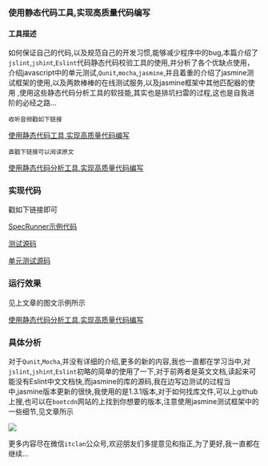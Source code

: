 ### 使用静态代码工具,实现高质量代码编写

#### **工具描述**
如何保证自己的代码,以及规范自己的开发习惯,能够减少程序中的bug,本篇介绍了`jslint`,`jshint`,`Eslint`代码静态代码校验工具的使用,并分析了各个优缺点使用，介绍javascript中的单元测试,`Qunit`,`mocha`,`jasmine`,并且着重的介绍了jasmine测试框架的使用,以及两款棒棒的在线测试服务,以及jasmine框架中其他匹配器的使用
,使用这些静态代码分析工具的软技能,其实也是排坑扫雷的过程,这也是自我进阶的必经之路...

``收听音频戳如下链接``

[使用静态代码工具,实现高质量代码编写](https://www.lizhi.fm/3688152/2608369156415022598)

``直戳下链接可以阅读原文``

[使用静态代码分析工具,实现高质量代码编写](使用静态代码工具实现高质量代码编写/使用静态代码工具,实现高质量代码编写.md)


### **实现代码**
戳如下链接即可

[SpecRunner示例代码](jasmine-standalone1.3.1/SpecRunner.html)

[测试源码](jasmine-standalone1.3.1/spec/add.js)

[单元测试源码](jasmine-standalone1.3.1/spec/add-spec.js)

### **运行效果**
见上文章的图文示例所示

[使用静态代码分析工具,实现高质量代码编写](使用静态代码工具实现高质量代码编写/使用静态代码工具,实现高质量代码编写.md)

### **具体分析**
对于`Qunit`,`Mocha`,并没有详细的介绍,更多的新的内容,我也一直都在学习当中,对`jslint`,`jshint`,`Eslint`初略的简单的使用了一下,对于前两者是英文文档,读起来可能没有Eslint中文文档快,而jasmine的库的源码,我在边写边测试的过程当中,jasmine版本更新的很快,我使用的是1.3.1版本,对于如何找库文件,可以上github上搜,也可以在`bootcdn`网站的上找到你想要的版本,注意使用jasmine测试框架中的一些细节,见文章所示

![](http://i.imgur.com/oVl5NLK.jpg)

更多内容尽在微信`itclan`公众号,欢迎朋友们多提意见和指正,为了更好,我一直都在继续...


